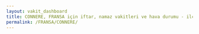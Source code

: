 ```yaml
---
layout: vakit_dashboard
title: CONNERE, FRANSA için iftar, namaz vakitleri ve hava durumu - ilçe/eyalet seç
permalink: /FRANSA/CONNERE/
---
```


<script type="text/javascript">
  var GLOBAL_COUNTRY = 'FRANSA';
  var GLOBAL_CITY = 'CONNERE';
  var GLOBAL_STATE = '';
  var lat = 72;
  var lon = 21;
</script>
